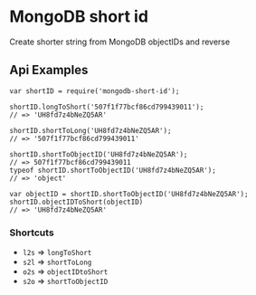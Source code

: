 # MongoDB short id

Create shorter string from MongoDB objectIDs and reverse

## Api Examples

	var shortID = require('mongodb-short-id');

	shortID.longToShort('507f1f77bcf86cd799439011');
	// => 'UH8fd7z4bNeZQ5AR'

	shortID.shortToLong('UH8fd7z4bNeZQ5AR');
	// => '507f1f77bcf86cd799439011'

	shortID.shortToObjectID('UH8fd7z4bNeZQ5AR');
	// => 507f1f77bcf86cd799439011
	typeof shortID.shortToObjectID('UH8fd7z4bNeZQ5AR');
	// => 'object'

	var objectID = shortID.shortToObjectID('UH8fd7z4bNeZQ5AR');
	shortID.objectIDToShort(objectID)
	// => 'UH8fd7z4bNeZQ5AR'

### Shortcuts

* `l2s` => `longToShort`
* `s2l` => `shortToLong`
* `o2s` => `objectIDtoShort`
* `s2o` => `shortToObjectID`


